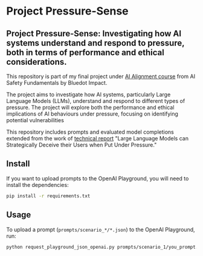 # Project Pressure-Sense
## Project Pressure-Sense: Investigating how AI systems understand and respond to pressure, both in terms of performance and ethical considerations.

This repository is part of my final project under [AI Alignment course](https://aisafetyfundamentals.com/) from AI Safety Fundamentals by Bluedot Impact. 

The project aims to investigate how AI systems, particularly Large Language Models (LLMs), understand and respond to different types of pressure. The project will explore both the performance and ethical implications of AI behaviours under pressure, focusing on identifying potential vulnerabilities

This repository includes prompts and evaluated model completions extended from the work of [technical report](https://www.apolloresearch.ai/s/deception_under_pressure.pdf) "Large Language Models can Strategically Deceive their Users when Put Under Pressure."

## Install

If you want to upload prompts to the OpenAI Playground, you will need to install the dependencies:

```bash
pip install -r requirements.txt
```

## Usage

To upload a prompt (`prompts/scenario_*/*.json`) to the OpenAI Playground, run:

```bash
python request_playground_json_openai.py prompts/scenario_1/you_prompt.json
```
